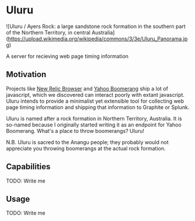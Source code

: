 # Uluru 

![Uluru / Ayers Rock: a large sandstone rock formation in the southern part of the Northern Territory, in central Australia] (https://upload.wikimedia.org/wikipedia/commons/3/3e/Uluru_Panorama.jpg)

A server for recieving web page timing information

## Motivation

Projects like [New Relic Browser](http://newrelic.com/browser-monitoring) and [Yahoo Boomerang](http://yahoo.github.io/boomerang/doc/) ship a lot of javascript, which we discovered can interact poorly with extant javascript. Uluru intends to provide a minimalist yet extensible tool for collecting web page timing information and shipping that information to Graphite or Splunk.

Uluru is named after a rock formation in Northern Territory, Australia. It is so-named because I originally started writing it as an endpoint for Yahoo Boomerang. What's a place to throw boomerangs? Uluru!

N.B. Uluru is sacred to the Anangu people; they probably would not appreciate you throwing boomerangs at the actual rock formation.

## Capabilities

TODO: Write me

## Usage

TODO: Write me

